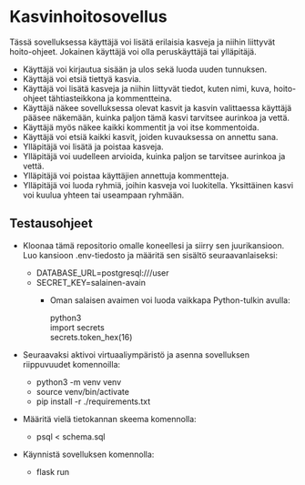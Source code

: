 # Kasvinhoitosovellus

Tässä sovelluksessa käyttäjä voi lisätä erilaisia kasveja ja niihin liittyvät hoito-ohjeet. Jokainen käyttäjä voi olla peruskäyttäjä tai ylläpitäjä.

- Käyttäjä voi kirjautua sisään ja ulos sekä luoda uuden tunnuksen.
- Käyttäjä voi etsiä tiettyä kasvia.
- Käyttäjä voi lisätä kasveja ja niihin liittyvät tiedot, kuten nimi, kuva, hoito-ohjeet tähtiasteikkona ja kommentteina. 
- Käyttäjä näkee sovelluksessa olevat kasvit ja kasvin valittaessa käyttäjä pääsee näkemään, kuinka paljon tämä kasvi tarvitsee aurinkoa ja vettä.
- Käyttäjä myös näkee kaikki kommentit ja voi itse kommentoida.
- Käyttäjä voi etsiä kaikki kasvit, joiden kuvauksessa on annettu sana.
- Ylläpitäjä voi lisätä ja poistaa kasveja.
- Ylläpitäjä voi uudelleen arvioida, kuinka paljon se tarvitsee aurinkoa ja vettä.
- Ylläpitäjä voi poistaa käyttäjien annettuja kommentteja.
- Ylläpitäjä voi luoda ryhmiä, joihin kasveja voi luokitella. Yksittäinen kasvi voi kuulua yhteen tai useampaan ryhmään.

## Testausohjeet

- Kloonaa tämä repositorio omalle koneellesi ja siirry sen juurikansioon. Luo kansioon .env-tiedosto ja määritä sen sisältö seuraavanlaiseksi:

  - DATABASE_URL=postgresql:///user <br>
  - SECRET_KEY=salainen-avain
    - Oman salaisen avaimen voi luoda vaikkapa Python-tulkin avulla:
    
      python3 <br>
      import secrets <br>
      secrets.token_hex(16)
  
- Seuraavaksi aktivoi virtuaaliympäristö ja asenna sovelluksen riippuvuudet komennoilla:
  - python3 -m venv venv
  - source venv/bin/activate
  - pip install -r ./requirements.txt
  
- Määritä vielä tietokannan skeema komennolla:
  - psql < schema.sql
  
- Käynnistä sovelluksen komennolla:
  - flask run

